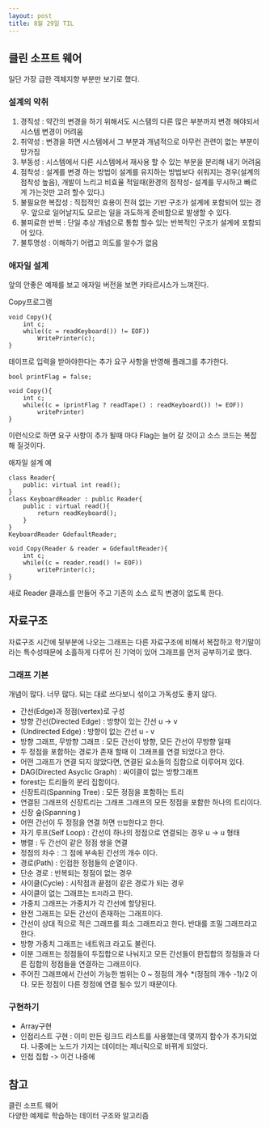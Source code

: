 ```yaml
---
layout: post
title: 8월 29일 TIL
---
```

## 클린 소프트 웨어
일단 가장 급한 객체지향 부분만 보기로 했다.  

### 설계의 악취
1. 경직성 : 약간의 변경을 하기 위해서도  시스템의 다른 많은 부분까지 변경 해야되서 시스템 변경이 어려움
2. 취약성 : 변경을 하면 시스템에서 그 부분과 개념적으로 아무런 관련이 없는 부분이 망가짐 
3. 부동성 : 시스템에서 다른 시스템에서 재사용 할 수 있는 부분을 분리해 내기 어려움
4. 점착성 : 설계를 변경 하는 방법이 설계를 유지하는 방법보다 쉬워지는 경우(설계의 점착성 높음), 개발이 느리고 비효율 적일때(환경의 점착성- 설계를 무시하고 빠르게 가는것만 고려 할수 있다.)
5. 불필요한 복잡성 : 직접적인 효용이 전혀 없는 기반 구조가 설계에 포함되어 있는 경우. 앞으로 일어날지도 모르는 일을 과도하게 준비함으로 발생할 수 있다.
6. 불피료한 반복 : 단일 추상 개념으로 통합 할수 있는 반복적인 구조가 설계에 포함되어 있다.
7. 불투명성 : 이해하기 어렵고 의도를 알수가 없음 

### 애자일 설계
앞의 안좋은 예제를 보고 애자일 버전을 보면 카타르시스가 느껴진다.

Copy프로그램
```
void Copy(){
    int c;
    while((c = readKeyboard()) != EOF))
        WritePrinter(c);
}
```
테이프로 입력을 받아야한다는 추가 요구 사항을 반영해 플래그를 추가한다. 
```
bool printFlag = false;

void Copy(){
    int c;
    while((c = (printFlag ? readTape() : readKeyboard()) != EOF))
        writePrinter)
}
```
이런식으로 하면 요구 사항이 추가 될때 마다 Flag는 늘어 갈 것이고 소스 코드는 복잡해 질것이다.


애자일 설계 예
```
class Reader{
    public: virtual int read();
}
class KeyboardReader : public Reader{
    public : virtual read(){
        return readKeyboard();
    }
}
KeyboardReader GdefaultReader;

void Copy(Reader & reader = GdefaultReader){
    int c;
    while((c = reader.read() != EOF))
        writePrinter(c);
}

```
새로 Reader 클래스를 만들어 주고 기존의 소스 로직 변경이 없도록 한다. 

## 자료구조 
자료구조 시간에 뒷부분에 나오는 그래프는 다른 자료구조에 비해서 복잡하고 학기말이라는 특수성때문에 소흘하게 다루어 진 기억이 있어 그래프를 먼저 공부하기로 했다.

### 그래프 기본
개념이 많다. 너무 많다. 되는 대로 쓰다보니 섞이고 가독성도 좋지 않다.
- 간선(Edge)과 정점(vertex)로 구성
- 방향 간선(Directed Edge) : 방향이 있는 간선 u -> v
- (Undirected Edge) : 방향이 없는 간선 u - v
- 방향 그래프, 무방향 그래프 : 모든 간선이 방향, 모든 간선이 무방향 일때 
- 두 정점을 포함하는 경로가 존재 할때 이 그래프를 연결 되었다고 한다. 
- 어떤 그래프가 연결 되지 않았다면, 연결된 요소들의 집합으로 이루어져 있다.
- DAG(Directed Asyclic Graph) : 싸이클이 없는 방향그래프
- forest는 트리들의 분리 집합이다.
- 신장트리(Spanning Tree) : 모든 정점을 포함하는 트리
- 연결된 그래프의 신장트리는 그래프 그래프의 모든 정점을 포함한 하나의 트리이다.
- 신장 숲(Spanning )
- 어떤 간선이 두 정점을 연결 하면 `인접`한다고 한다.
- 자기 루프(Self Loop) : 간선이 하나의 정점으로 연결되는 경우 u -> u 형태
- 병렬 : 두 간선이 같은 정점 쌍을 연결
- 정점의 차수 : 그 점에 부속된 간선의 개수 이다.
- 경로(Path) : 인접한 정점들의 순열이다. 
- 단순 경로 : 반복되는 정점이 없는 경우
- 사이클(Cycle) : 시작점과 끝점이 같은 경로가 되는 경우
- 사이클이 없는 그래프는 `트리`라고 한다.
- 가중치 그래프는 가중치가 각 간선에 할당된다. 
- 완전 그래프는 모든 간선이 존재하는 그래프이다. 
- 간선이 상대 적으로 적은 그래프를 희소 그래프라고 한다. 반대를 조밀 그래프라고 한다.
- 방향 가중치 그래프는 네트워크 라고도 불린다.
- 이분 그래프는 정점들이 두집합으로 나눠지고 모든 간선들이 한집합의 정점들과 다른 집합의 정점들을 연결하는 그래프이다.
- 주어진 그래프에서 간선이 가능한 범위는 0 ~ 정점의 개수 *(정점의 개수 -1)/2 이다. 모든 정점이 다른 정점에 연결 될수 있기 때문이다.

### 구현하기 
- Array구현  
- 인접리스트 구현 : 
    이미 만든 링크드 리스트를 사용했는데 몇까지 함수가 추가되었다. 나중에는 노드가 가지는 데이터는 제너릭으로 바뀌게 되었다. 
- 인접 집합 -> 이건 나중에 
 
## 참고
클린 소프트 웨어  
다양한 예제로 학습하는 데이터 구조와 알고리즘







